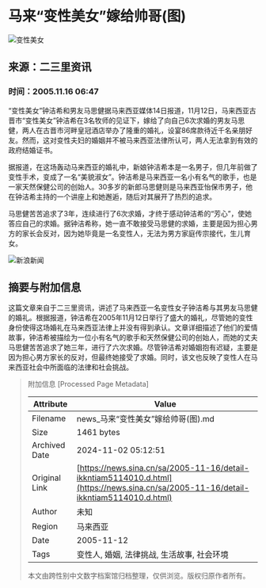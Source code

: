 # 马来“变性美女”嫁给帅哥(图)

![变性美女](//n.sinaimg.cn/sinakd10203/358/w179h179/20200407/2e40-irtymmw7857041.jpg)

## 来源：二三里资讯
### 时间：2005.11.16 06:47

“变性美女”钟洁希和男友马思健据马来西亚媒体14日报道，11月12日，马来西亚古晋市“变性美女”钟洁希在3名牧师的见证下，嫁给了向自己6次求婚的男友马思健，两人在古晋市河畔皇冠酒店举办了隆重的婚礼，设宴86席款待近千名亲朋好友。然而，这对变性夫妇的婚姻并不被马来西亚法律所认可，两人无法拿到有效的政府结婚证书。

据报道，在这场轰动马来西亚的婚礼中，新娘钟洁希本是一名男子，但几年前做了变性手术，变成了一名“美貌淑女”。钟洁希是马来西亚一名小有名气的歌手，也是一家天然保健公司的创始人。30多岁的新郎马思健则是马来西亚怡保市男子，他在钟洁希主持的一个讲座上和她邂逅，随后对其展开了热烈的追求。

马思健苦苦追求了3年，连续进行了6次求婚，才终于感动钟洁希的“芳心”，使她答应自己的求婚。据钟洁希称，她一直不敢接受马思健的求婚，主要是因为担心男方的家长会反对，因为她毕竟是一名变性人，无法为男方家庭传宗接代，生儿育女。

![新浪新闻](https://n.sinaimg.cn/default/80905340/20200331/sinalogo.png)

## 摘要与附加信息

<!-- tcd_abstract -->
这篇文章来自于二三里资讯，讲述了马来西亚一名变性女子钟洁希与其男友马思健的婚礼。根据报道，钟洁希在2005年11月12日举行了盛大的婚礼，尽管她的变性身份使得这场婚礼在马来西亚法律上并没有得到承认。文章详细描述了他们的爱情故事，钟洁希被描绘为一位小有名气的歌手和天然保健公司的创始人，而她的丈夫马思健苦苦追求了她三年，进行了六次求婚。尽管钟洁希对婚姻抱有迟疑，主要是因为担心男方家长的反对，但最终她接受了求婚。同时，该文也反映了变性人在马来西亚社会中所面临的法律和社会挑战。
<!-- tcd_abstract_end -->

> 附加信息 [Processed Page Metadata]
>
> | Attribute       | Value                                  |
> |-----------------|----------------------------------------|
> | Filename        | news_马来“变性美女”嫁给帅哥(图).md                             |
> | Size            | 1461 bytes                           |
> | Archived Date   | 2024-11-02 05:12:51                             |
> | Original Link   | [https://news.sina.cn/sa/2005-11-16/detail-ikkntiam5114010.d.html](https://news.sina.cn/sa/2005-11-16/detail-ikkntiam5114010.d.html)                       |
> | Author          | 未知                               |
> | Region          | 马来西亚                               |
> | Date            | 2005-11-12                                 |
> | Tags            | 变性人, 婚姻, 法律挑战, 生活故事, 社会环境                                 |
>
> 本文由跨性别中文数字档案馆归档整理，仅供浏览。版权归原作者所有。
>